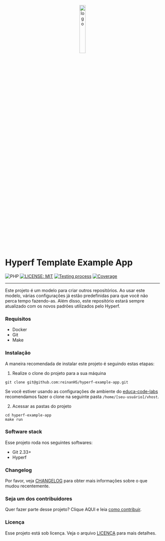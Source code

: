 <div align="center">
   <img src="https://user-images.githubusercontent.com/28494067/229952537-50a4c12d-e253-4120-a12f-7fa65a7970e5.png" alt="logo" width="20%">
</div>

Hyperf Template Example App
=======================================

![PHP](https://img.shields.io/badge/php-%23777BB4.svg?logo=php&logoColor=white)
[![LICENSE: MIT](https://img.shields.io/badge/License-MIT-green)](./LICENSE)
[![Testing process](https://github.com/ReinanHS/hyperf-example-app/actions/workflows/testing.yml/badge.svg)](https://github.com/ReinanHS/hyperf-example-app/actions/workflows/testing.yml)
[![Coverage](https://img.shields.io/badge/PHPUnit-Coverage-a?logo=php)](https://reinanhs.github.io/hyperf-example-app)

* * *

Este projeto é um modelo para criar outros repositórios. Ao usar este modelo, várias configurações
já estão predefinidas para que você não perca tempo fazendo-as. Além disso, este repositório estará sempre
atualizado com os novos padrões utilizados pelo Hyperf.

### Requisitos

- Docker
- Git
- Make

### Instalação

A maneira recomendada de instalar este projeto é seguindo estas etapas:

1. Realize o clone do projeto para a sua máquina

```shell
git clone git@github.com:reinanHS/hyperf-example-app.git
```

Se você estiver usando as configurações de ambiente do [educa-code-labs](https://gitlab.com/educa-code-labs) recomendamos fazer o clone na seguinte pasta `/home/[seu-usuário]/vhost`.

2. Acessar as pastas do projeto

```shell
cd hyperf-example-app
make run
```

### Software stack

Esse projeto roda nos seguintes softwares:

- Git 2.33+
- Hyperf

### Changelog

Por favor, veja [CHANGELOG](CHANGELOG.md) para obter mais informações sobre o que mudou recentemente.

### Seja um dos contribuidores

Quer fazer parte desse projeto? Clique AQUI e leia [como contribuir](CONTRIBUTING.md).

### Licença

Esse projeto está sob licença. Veja o arquivo [LICENÇA](LICENSE) para mais detalhes.
